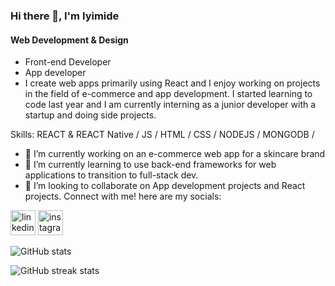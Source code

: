 ### Hi there 👋, I'm Iyimide
#### Web Development & Design
- Front-end Developer
- App developer
- I create web apps primarily using React and I enjoy working on projects in the field of e-commerce and app development. I started learning to code last year and I am currently interning as a junior developer with a startup and doing side projects.


Skills: REACT & REACT Native / JS / HTML / CSS / NODEJS / MONGODB /

- 🔭 I’m currently working on an e-commerce web app for a skincare brand 
- 🌱 I’m currently learning to use back-end frameworks for web applications to transition to full-stack dev. 
- 👯 I’m looking to collaborate on App development projects and React projects.
Connect with me! here are my socials:

 [<img src='https://cdn.jsdelivr.net/npm/simple-icons@3.0.1/icons/linkedin.svg' alt='linkedin' height='40'>](https://www.linkedin.com/in/iyimide-adekile-581422239/)  [<img src='https://cdn.jsdelivr.net/npm/simple-icons@3.0.1/icons/instagram.svg' alt='instagram' height='40'>](https://www.instagram.com/iyifr/)  

![GitHub stats](https://github-readme-stats.vercel.app/api?username=iyifr&show_icons=true)  

![GitHub streak stats](https://github-readme-streak-stats.herokuapp.com/?user=iyifr)  




